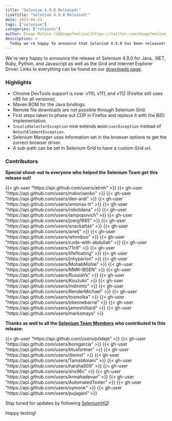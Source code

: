 ```yaml
---
title: "Selenium 4.9.0 Released!"
linkTitle: "Selenium 4.9.0 Released!"
date: 2023-04-21
tags: ["selenium"]
categories: ["releases"]
author: Diego Molina ([@diegofmolina](https://twitter.com/diegofmolina))
description: >
  Today we're happy to announce that Selenium 4.9.0 has been released!
---
```


We're very happy to announce the release of Selenium 4.9.0 for Java, 
.NET, Ruby, Python, and Javascript as well as the Grid and Internet Explorer Driver.
Links to everything can be found on our [downloads page][downloads].

### Highlights

  * Chrome DevTools support is now: v110, v111, and v112 (Firefox still uses v85 for all versions)
  * Maven BOM for the Java bindings.
  * Remote file downloads are not possible through Selenium Grid.
  * First steps taken to phase out CDP in Firefox and replace it with the BiDi implementation.
  * `InvalidSelectorException` now extends `WebDriverException` instead of `NoSuchElementException`.
  * Selenium Manager uses information set in the browser options to get the correct browser driver.
  * A sub-path can be set in Selenium Grid to have a custom Grid url. 


### Contributors

**Special shout-out to everyone who helped the Selenium Team get this release out!**

<div class="row justify-content-center">
  <div class="col-11 p-4 bg-transparent">
    <div class="row justify-content-center">
{{< gh-user "https://api.github.com/users/atrnh" >}} 
{{< gh-user "https://api.github.com/users/nvborisenko" >}} 
{{< gh-user "https://api.github.com/users/dev-ardi" >}}
{{< gh-user "https://api.github.com/users/arnonax-tr" >}}
{{< gh-user "https://api.github.com/users/robotdana" >}}
{{< gh-user "https://api.github.com/users/iampopovich" >}}
{{< gh-user "https://api.github.com/users/joerg1985" >}}
{{< gh-user "https://api.github.com/users/snackattas" >}}
{{< gh-user "https://api.github.com/users/arielj" >}}
{{< gh-user "https://api.github.com/users/whimboo" >}}
{{< gh-user "https://api.github.com/users/code-with-abdullah" >}}
{{< gh-user "https://api.github.com/users/71n9" >}}
{{< gh-user "https://api.github.com/users/lifefloating" >}}
{{< gh-user "https://api.github.com/users/jnhyperion" >}}
{{< gh-user "https://api.github.com/users/MohabMohie" >}}
{{< gh-user "https://api.github.com/users/MMK-IBSEN" >}}
{{< gh-user "https://api.github.com/users/RussiaVk" >}}
{{< gh-user "https://api.github.com/users/Kouzukii" >}}
{{< gh-user "https://api.github.com/users/mdmintz" >}}
{{< gh-user "https://api.github.com/users/RenderMichael" >}}
{{< gh-user "https://api.github.com/users/tosmolka" >}}
{{< gh-user "https://api.github.com/users/etiennebarrie" >}}
{{< gh-user "https://api.github.com/users/jameshilliard" >}}
{{< gh-user "https://api.github.com/users/marksmayo" >}}
    </div>
  </div>
</div>

**Thanks as well to all the [Selenium Team Members][team] who contributed to this release:**

<div class="row justify-content-center">
  <div class="col-11 p-4 bg-transparent">
    <div class="row justify-content-center">
{{< gh-user "https://api.github.com/users/p0deje" >}}
{{< gh-user "https://api.github.com/users/bonigarcia" >}}
{{< gh-user "https://api.github.com/users/titusfortner" >}}
{{< gh-user "https://api.github.com/users/diemol" >}}
{{< gh-user "https://api.github.com/users/TamsilAmani" >}}
{{< gh-user "https://api.github.com/users/harsha509" >}}
{{< gh-user "https://api.github.com/users/shs96c" >}} 
{{< gh-user "https://api.github.com/users/krmahadevan" >}}
{{< gh-user "https://api.github.com/users/AutomatedTester" >}}
{{< gh-user "https://api.github.com/users/symonk" >}} 
{{< gh-user "https://api.github.com/users/pujagani" >}}
    </div>
  </div>
</div>

Stay tuned for updates by following [SeleniumHQ](https://twitter.com/seleniumhq)!

Happy testing!

[downloads]: /downloads
[bindings]: /downloads#bindings
[team]: /project/structure
[BiDi]: https://github.com/w3c/webdriver-bidi

